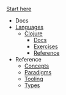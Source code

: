 [Start here](/)
- Docs
- [Languages](/languages/README.md)
  - [Clojure](/languages/clojure/README.md)
    - [Docs](/languages/clojure/docs/README.md)
    - [Exercises](/languages/clojure/exercises/README.md)
    - [Reference](/languages/clojure/reference/README.md)
- Reference
  - [Concepts](/reference/concepts/README.md)
  - [Paradigms](/reference/paradigms/README.md)
  - [Tooling](/reference/tooling/README.md)
  - [Types](/reference/types/README.md)
  